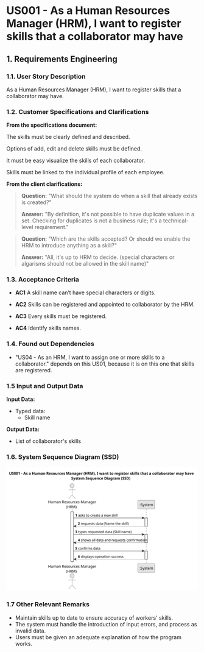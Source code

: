 # US001 - As a Human Resources Manager (HRM), I want to register skills that a collaborator may have




## 1. Requirements Engineering


### 1.1. User Story Description

As a Human Resources Manager (HRM), I want to register skills that a collaborator may have.

### 1.2. Customer Specifications and Clarifications 

**From the specifications document:**

The skills must be clearly defined and described.

Options of add, edit and delete skills must be defined.

It must be easy visualize the skills of each collaborator.

Skills must be linked to the individual profile of each employee.

**From the client clarifications:**

> **Question:** "What should the system do when a skill that already exists is created?"
>
> **Answer:** "By definition, it's not possible to have duplicate values in a set. Checking for duplicates is not a business rule; it's a technical-level requirement."

> **Question:** "Which are the skills accepted? Or should we enable the HRM to introduce anything as a skill?"
>
> **Answer:** "All, it's up to HRM to decide. (special characters or algarisms should not be allowed in the skill name)"


### 1.3. Acceptance Criteria

* **AC1**  A skill name can’t have special characters or digits.

* **AC2**  Skills can be registered and appointed to collaborator by the HRM.

* **AC3**  Every skills must be registered.

* **AC4**  Identify skills names.

### 1.4. Found out Dependencies

* "US04 - As an HRM, I want to assign one or more skills to a collaborator." depends on this US01, because it is on this one that skills are registered.

### 1.5 Input and Output Data

**Input Data:**

* Typed data: 
  * Skill name

**Output Data:**

* List of collaborator's skills

### 1.6. System Sequence Diagram (SSD)

![US001-SSD](svg/us001-system-sequence-diagram.svg)

### 1.7 Other Relevant Remarks

* Maintain skills up to date to ensure accuracy of workers' skills.
* The system must handle the introduction of input errors, and process as invalid data.
* Users must be given an adequate explanation of how the program works.


